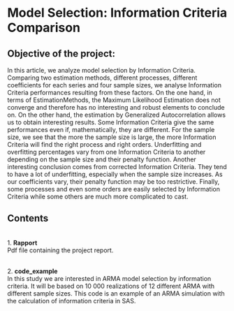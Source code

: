 # Model Selection: Information Criteria Comparison

## Objective of the project: 
In this article, we analyze model selection by Information Criteria. Comparing two estimation methods, different processes, different coefficients for each series and four sample sizes, we analyse Information Criteria performances resulting from these factors. On the one hand, in terms of EstimationMethods, the Maximum Likelihood Estimation does not converge and therefore has no interesting and robust elements to conclude on. On the other hand, the estimation by Generalized Autocorrelation allows us to obtain interesting results. Some Information Criteria give the same performances even if, mathematically, they are different. For the sample size, we see that the more the sample size is large, the more Information Criteria will find the right process and right orders. Underfitting and overfitting percentages vary from one Information Criteria to another depending on the sample size and their penalty function. Another interesting conclusion comes from corrected Information Criteria. They tend to have a lot of underfitting, especially when the sample size increases. As our coefficients vary, their penalty function may be too restrictive. Finally, some processes and even some orders are easily selected by Information Criteria while some others are much more complicated to cast.

## Contents 
<br/>1. **Rapport**
<br/>Pdf file containing the project report.

<br/>2. **code_example**
<br/>In this study we are interested in ARMA model selection by information criteria. It will be based
on 10 000 realizations of 12 different ARMA with different sample sizes. This code is an example of an ARMA simulation with the calculation of information criteria in SAS.
